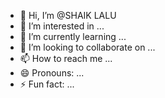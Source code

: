 - 👋 Hi, I’m @SHAIK LALU
- 👀 I’m interested in ...
- 🌱 I’m currently learning ...
- 💞️ I’m looking to collaborate on ...
- 📫 How to reach me ...
- 😄 Pronouns: ...
- ⚡ Fun fact: ...

<!---
157lalu/157lalu is a ✨ special ✨ repository because its `README.md` (this file) appears on your GitHub profile.
You can click the Preview link to take a look at your changes.
--->
